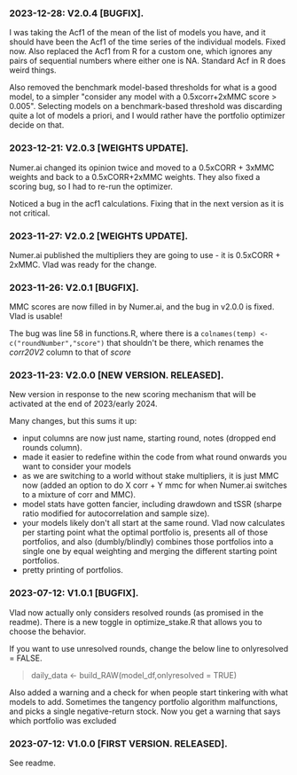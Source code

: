 ### 2023-12-28: V2.0.4 [BUGFIX].

I was taking the Acf1 of the mean of the list of models you have, and it should have been the Acf1 of the time series of the individual models. Fixed now. Also replaced the Acf1 from R for a custom one, which ignores any pairs of sequential numbers where either one is NA. Standard Acf in R does weird things.

Also removed the benchmark model-based thresholds for what is a good model, to a simpler "consider any model with a 0.5xcorr+2xMMC score > 0.005". Selecting models on a benchmark-based threshold was discarding quite a lot of models a priori, and I would rather have the portfolio optimizer decide on that.

### 2023-12-21: V2.0.3 [WEIGHTS UPDATE].

Numer.ai changed its opinion twice and moved to a 0.5xCORR + 3xMMC weights and back to a 0.5xCORR+2xMMC weights. They also fixed a scoring bug, so I had to re-run the optimizer.

Noticed a bug in the acf1 calculations. Fixing that in the next version as it is not critical.

### 2023-11-27: V2.0.2 [WEIGHTS UPDATE]. 

Numer.ai published the multipliers they are going to use - it is 0.5xCORR + 2xMMC. Vlad was ready for the change.


### 2023-11-26: V2.0.1 [BUGFIX].

MMC scores are now filled in by Numer.ai, and the bug in v2.0.0 is fixed. Vlad is usable!

The bug was line 58 in functions.R, where there is a ```colnames(temp) <- c("roundNumber","score")``` that shouldn't be there, which renames the _corr20V2_ column to that of _score_


### 2023-11-23: V2.0.0 [NEW VERSION. RELEASED].

New version in response to the new scoring mechanism that will be activated at the end of 2023/early 2024.

Many changes, but this sums it up:

* input columns are now just name, starting round, notes (dropped end rounds column).
* made it easier to redefine within the code from what round onwards you want to consider your models
* as we are switching to a world without stake multipliers, it is just MMC now (added an option to do X corr + Y mmc for when Numer.ai switches to a mixture of corr and MMC).
* model stats have gotten fancier, including drawdown and tSSR (sharpe ratio modified for autocorrelation and sample size).
* your models likely don't all start at the same round. Vlad now calculates per starting point what the optimal portfolio is, presents all of those portfolios, and also (dumbly/blindly) combines those portfolios into a single one by equal weighting and merging the different starting point portfolios.
* pretty printing of portfolios.


### 2023-07-12: V1.0.1 [BUGFIX]. 

Vlad now actually only considers resolved rounds (as promised in the readme). There is a new toggle in optimize_stake.R that allows you to choose the behavior.

If you want to use unresolved rounds, change the below line to onlyresolved = FALSE.

> daily_data <- build_RAW(model_df,onlyresolved = TRUE)

Also added a warning and a check for when people start tinkering with what models to add. Sometimes the tangency portfolio algorithm malfunctions, and picks a single negative-return stock. Now you get a warning that says which portfolio was excluded 


### 2023-07-12: V1.0.0 [FIRST VERSION. RELEASED]. 

See readme.